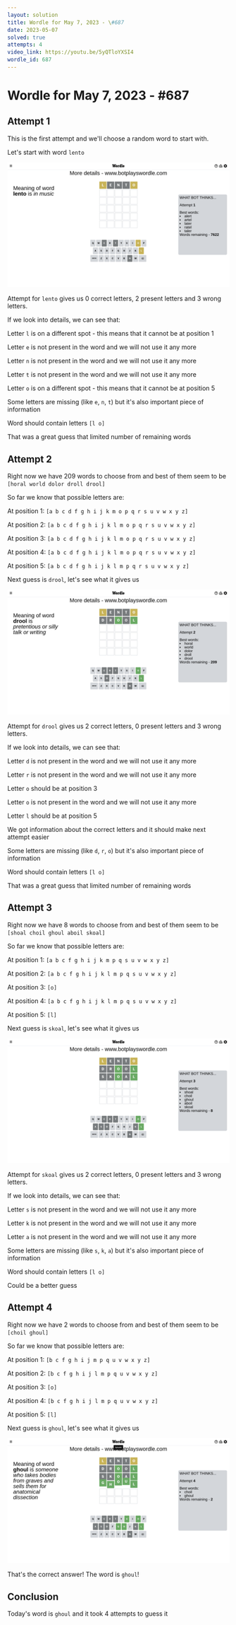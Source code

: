 ```yaml
---
layout: solution
title: Wordle for May 7, 2023 - \#687
date: 2023-05-07
solved: true
attempts: 4
video_link: https://youtu.be/5yQTloYXSI4
wordle_id: 687
---
```


# Wordle for May 7, 2023 - \#687

## Attempt 1

This is the first attempt and we'll choose a random word to start with.

Let's start with word `lento`

![Attempt 1](2023-05-07/attempt-1.png)

Attempt for `lento` gives us 0 correct letters, 2 present letters and 3 wrong letters.

If we look into details, we can see that:

Letter `l` is on a different spot - this means that it cannot be at position 1

Letter `e` is not present in the word and we will not use it any more

Letter `n` is not present in the word and we will not use it any more

Letter `t` is not present in the word and we will not use it any more

Letter `o` is on a different spot - this means that it cannot be at position 5

Some letters are missing (like `e`, `n`, `t`) but it's also important piece of information

Word should contain letters `[l o]`

That was a great guess that limited number of remaining words



## Attempt 2

Right now we have 209 words to choose from and best of them seem to be `[horal world dolor droll drool]`

So far we know that possible letters are:

At position 1: `[a b c d f g h i j k m o p q r s u v w x y z]`

At position 2: `[a b c d f g h i j k l m o p q r s u v w x y z]`

At position 3: `[a b c d f g h i j k l m o p q r s u v w x y z]`

At position 4: `[a b c d f g h i j k l m o p q r s u v w x y z]`

At position 5: `[a b c d f g h i j k l m p q r s u v w x y z]`

Next guess is `drool`, let's see what it gives us

![Attempt 2](2023-05-07/attempt-2.png)

Attempt for `drool` gives us 2 correct letters, 0 present letters and 3 wrong letters.

If we look into details, we can see that:

Letter `d` is not present in the word and we will not use it any more

Letter `r` is not present in the word and we will not use it any more

Letter `o` should be at position 3

Letter `o` is not present in the word and we will not use it any more

Letter `l` should be at position 5

We got information about the correct letters and it should make next attempt easier

Some letters are missing (like `d`, `r`, `o`) but it's also important piece of information

Word should contain letters `[l o]`

That was a great guess that limited number of remaining words



## Attempt 3

Right now we have 8 words to choose from and best of them seem to be `[shoal choil ghoul aboil skoal]`

So far we know that possible letters are:

At position 1: `[a b c f g h i j k m p q s u v w x y z]`

At position 2: `[a b c f g h i j k l m p q s u v w x y z]`

At position 3: `[o]`

At position 4: `[a b c f g h i j k l m p q s u v w x y z]`

At position 5: `[l]`

Next guess is `skoal`, let's see what it gives us

![Attempt 3](2023-05-07/attempt-3.png)

Attempt for `skoal` gives us 2 correct letters, 0 present letters and 3 wrong letters.

If we look into details, we can see that:

Letter `s` is not present in the word and we will not use it any more

Letter `k` is not present in the word and we will not use it any more

Letter `a` is not present in the word and we will not use it any more

Some letters are missing (like `s`, `k`, `a`) but it's also important piece of information

Word should contain letters `[l o]`

Could be a better guess



## Attempt 4

Right now we have 2 words to choose from and best of them seem to be `[choil ghoul]`

So far we know that possible letters are:

At position 1: `[b c f g h i j m p q u v w x y z]`

At position 2: `[b c f g h i j l m p q u v w x y z]`

At position 3: `[o]`

At position 4: `[b c f g h i j l m p q u v w x y z]`

At position 5: `[l]`

Next guess is `ghoul`, let's see what it gives us

![Attempt 4](2023-05-07/attempt-4.png)

That's the correct answer! The word is `ghoul`!

## Conclusion

Today's word is `ghoul` and it took 4 attempts to guess it

